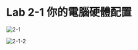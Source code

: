 # Lab 2-1 你的電腦硬體配置

![2-1](https://user-images.githubusercontent.com/89326999/158043907-296dcb94-5d8a-4dce-aac3-032fe924510f.png)

![2-1-2](https://user-images.githubusercontent.com/89326999/158043911-c4471462-475e-4a9c-848c-3b4de0232249.png)
